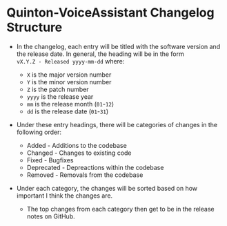 # Quinton-VoiceAssistant Changelog Structure

* In the changelog, each entry will be titled with the software version
  and the release date. In general, the heading will be in the form  <br>
  `vX.Y.Z - Released yyyy-mm-dd` where:
  * `X` is the major version number
  * `Y` is the minor version number
  * `Z` is the patch number
  * `yyyy` is the release year
  * `mm` is the release month (`01`-`12`)
  * `dd` is the release date (`01`-`31`)

* Under these entry headings, there will be categories of changes in the
  following order:
  * Added - Additions to the codebase
  * Changed - Changes to existing code
  * Fixed - Bugfixes
  * Deprecated - Depreactions within the codebase
  * Removed - Removals from the codebase

* Under each category, the changes will be sorted based on how important I
  think the changes are.
  * The top changes from each category then get to be
    in the release notes on GitHub.

